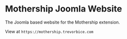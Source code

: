 # Mothership Joomla Website
The Joomla based website for the Mothership extension.

View at `https://mothership.trevorbice.com`
